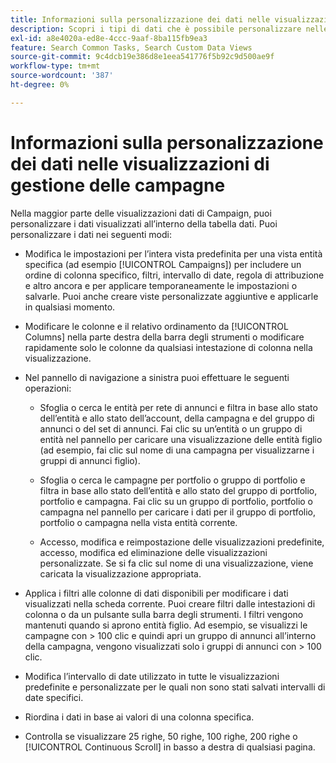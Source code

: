 ```yaml
---
title: Informazioni sulla personalizzazione dei dati nelle visualizzazioni di gestione delle campagne
description: Scopri i tipi di dati che è possibile personalizzare nelle visualizzazioni dati di Campaign.
exl-id: a8e4020a-ed8e-4ccc-9aaf-8ba115fb9ea3
feature: Search Common Tasks, Search Custom Data Views
source-git-commit: 9c4dcb19e386d8e1eea541776f5b92c9d500ae9f
workflow-type: tm+mt
source-wordcount: '387'
ht-degree: 0%

---
```


# Informazioni sulla personalizzazione dei dati nelle visualizzazioni di gestione delle campagne

Nella maggior parte delle visualizzazioni dati di Campaign, puoi personalizzare i dati visualizzati all’interno della tabella dati. Puoi personalizzare i dati nei seguenti modi:

* Modifica le impostazioni per l’intera vista predefinita per una vista entità specifica (ad esempio [!UICONTROL Campaigns]) per includere un ordine di colonna specifico, filtri, intervallo di date, regola di attribuzione e altro ancora e per applicare temporaneamente le impostazioni o salvarle. Puoi anche creare viste personalizzate aggiuntive e applicarle in qualsiasi momento.

* Modificare le colonne e il relativo ordinamento da [!UICONTROL Columns] nella parte destra della barra degli strumenti o modificare rapidamente solo le colonne da qualsiasi intestazione di colonna nella visualizzazione.

* Nel pannello di navigazione a sinistra puoi effettuare le seguenti operazioni:

   * Sfoglia o cerca le entità per rete di annunci e filtra in base allo stato dell’entità e allo stato dell’account, della campagna e del gruppo di annunci o del set di annunci. Fai clic su un’entità o un gruppo di entità nel pannello per caricare una visualizzazione delle entità figlio (ad esempio, fai clic sul nome di una campagna per visualizzarne i gruppi di annunci figlio).

   * Sfoglia o cerca le campagne per portfolio o gruppo di portfolio e filtra in base allo stato dell’entità e allo stato del gruppo di portfolio, portfolio e campagna. Fai clic su un gruppo di portfolio, portfolio o campagna nel pannello per caricare i dati per il gruppo di portfolio, portfolio o campagna nella vista entità corrente.

   * Accesso, modifica e reimpostazione delle visualizzazioni predefinite, accesso, modifica ed eliminazione delle visualizzazioni personalizzate. Se si fa clic sul nome di una visualizzazione, viene caricata la visualizzazione appropriata.

* Applica i filtri alle colonne di dati disponibili per modificare i dati visualizzati nella scheda corrente. Puoi creare filtri dalle intestazioni di colonna o da un pulsante sulla barra degli strumenti. I filtri vengono mantenuti quando si aprono entità figlio. Ad esempio, se visualizzi le campagne con \> 100 clic e quindi apri un gruppo di annunci all’interno della campagna, vengono visualizzati solo i gruppi di annunci con \> 100 clic.

* Modifica l’intervallo di date utilizzato in tutte le visualizzazioni predefinite e personalizzate per le quali non sono stati salvati intervalli di date specifici.

* Riordina i dati in base ai valori di una colonna specifica.

* Controlla se visualizzare 25 righe, 50 righe, 100 righe, 200 righe o [!UICONTROL Continuous Scroll] in basso a destra di qualsiasi pagina.

